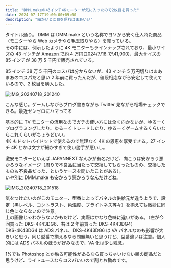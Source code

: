 ```yaml
---
title: "DMM.makeの43インチ4Kモニターが気に入ったので2枚目を買った"
date: 2024-07-17T19:00:00+09:00
description: "細かいとこ目を瞑ればまあいい"
---
```


タイトル通り。
DMM は DMM.make という名称でヨソから安く仕入れた商品（モニターやら Web カメラやら毛玉取りやら）を売っている。  
その中には、例示したように 4K モニターもラインナップされており、最小サイズの 43 インチが [Amazon で約 4 万円(2024/7/18 で\41,900)](https://amzn.to/4d71uBG)、最大サイズの 85 インチが 38 万 5 千円で販売されている。

85 インチ 38 万 5 千円のコスパは分からないが、43 インチ 5 万円切りはまあまあのコスパだと思い 2 年前に買ったんだが、値段相応ながら安定して使えているので、2 枚目を購入した。

![IMG_20240718_201240](https://gist.github.com/user-attachments/assets/94125c3c-9bd9-483f-866d-a95b69b6fa37)

こんな感じ。ゲームしながらブログ書きながら Twitter 見ながら相場チェックできる。最近ゼンゼロにハマってる

基本的に TV モニターの流用なのでガチの使い方には全く向かないが、ゆるーくプログラミングしたり、ゆるーくトレードしたり、ゆるーくゲームするくらいならこれくらいがちょうどいい。  
4K もドットバイドットで使えるので無理なく 4K の恩恵を享受できる。27 インチ 4K とかは文字が細かすぎて使い勝手が悪いし。

激安モニターといえば JAPANNEXT なんかが有名だけど、向こうは安かろう悪かろうなイメージ（周りで不良品に当たって交換してもらったものの、交換したものも不良品だった、というケースを聞いたことがある）。  
いや別に DMM.make も安かろう悪かろうなんだけどね。

![IMG_20240718_201518](https://gist.github.com/user-attachments/assets/aac354c1-ce75-4d32-9005-000978cd9526)

気をつけたいのがこのモニター、型番によってパネルの供給元が違うようで、設定（黒レベル、コントラスト、色温度、ブライトネス等々）を揃えても微妙に同じ色にならないので注意。  
上の画像じゃわからないかもだけど、実際はかなり色味に違いがある。（左が今回買った DKS-4K43DG6、右は 2 年前買った DKS-4K43DG4）  
DKS-4K43DG4 は ADS パネル、DKS-4K43DG6 は VA パネルなのも影響が大きいと思う。同じ型番で揃えるなら問題無いと思うけど、型番違いは注意。個人的には ADS パネルのほうが好みなので、VA 化は少し残念。

1%でも Photoshop とか触る可能性があるなら買っちゃいけない類の商品だと思うけど、ライトユースならコスパいいので割とお勧めです。
